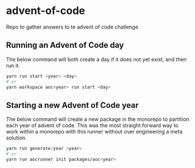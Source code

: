# advent-of-code

Repo to gather answers to te advent of code challenge

## Running an Advent of Code day

The below command will both create a day if it does not yet exist, and then run it.

```bash
yarn run start <year> <day>
# or
yarn workspace aoc<year> run start <day>

```

## Starting a new Advent of Code year

The below command will create a new package in the monorepo to partition each year of advent of code.
This was the most straight forward way to work within a monorepo with this runner without over engineering a meta solution.

```bash
yarn run generate:year <year>
# or
yarn run aocrunner init packages/aoc<year>
```

